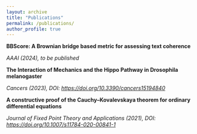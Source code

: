 ```yaml
---
layout: archive
title: "Publications"
permalink: /publications/
author_profile: true
---
```


**BBScore: A Brownian bridge based metric for assessing text coherence**

 *AAAI (2024), to be published*
 
**The Interaction of Mechanics and the Hippo Pathway in Drosophila melanogaster**

  *Cancers (2023), DOI: https://doi.org/10.3390/cancers15194840*


**A constructive proof of the Cauchy–Kovalevskaya theorem for ordinary differential equations**

  *Journal of Fixed Point Theory and Applications (2021), DOI: https://doi.org/10.1007/s11784-020-00841-1*
